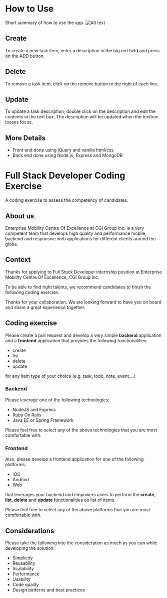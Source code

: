 # How to Use
Short summary of how to use the app.
![Alt text](http://i.imgur.com/IJxpHsF.png)

## Create
To create a new task item, enter a description in the big red field and press on the ADD button.

## Delete
To remove a task item, click on the remove button to the right of each line.

## Update
To update a task description, double click on the description and edit the contents in the text box. The description will be updated when the textbox looses focus.

## More Details
- Front end done using jQuery and vanilla html/css
- Back end done using Node.js, Express and MongoDB


# Full Stack Developer Coding Exercise
A coding exercise to assess the competency of candidates.

## About us
Enterprise Mobility Centre Of Excellence at CGI Group inc. is a very competent team that develops high quality and performance mobile, backend and responsive web applications for different clients around the globe.

## Context
Thanks for applying to Full Stack Developer internship position at Enterprise Mobility Centre Of Excellence, CGI Group inc.

To be able to find right talents, we recommend candidates to finish the following coding exercise.

Thanks for your collaboration. We are looking forward to have you on board and share a great experience together.


## Coding exercise

Please create a pull request and develop a very simple **backend** application and a **frontend** application that provides the following functionalities:

- create
- list
- delete
- update

for any item type of your choice (e.g. task, todo, note, event,...)


### Backend

Please leverage one of the following technologies:

- NodeJS and Express
- Ruby On Rails
- Java EE or Spring Framework

Please feel free to select any of the above technologies that you are most comfortable with.

### Frontend

Also, please develop a frontend application for one of the following platforms:

- iOS
- Android
- Web

that leverages your backend and empowers users to perform the **create**, **list**, **delete** and **update** functionalities on list of items.

Please feel free to select any of the above platforms that you are most comfortable with.

## Considerations
Please take the following into the consideration as much as you can while developing the solution:

- Simplicity
- Reusability
- Scalability
- Performance
- Usability
- Code quality
- Design patterns and best practices
